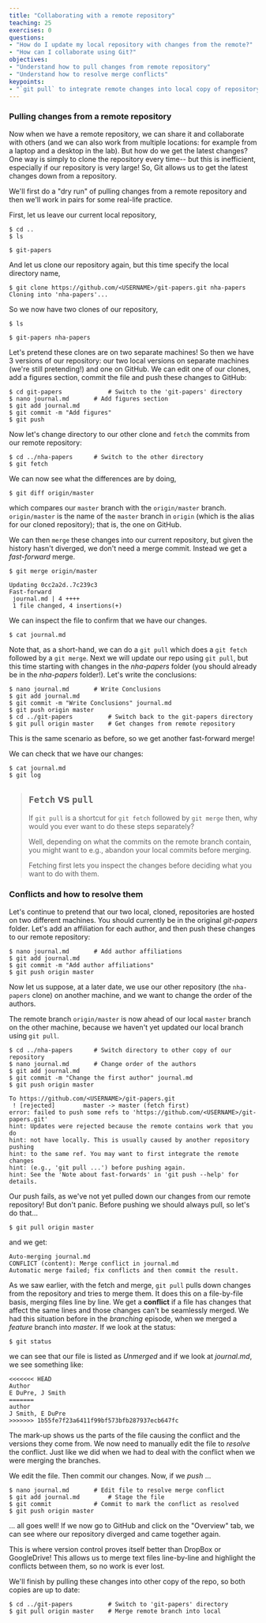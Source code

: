 ```yaml
---
title: "Collaborating with a remote repository"
teaching: 25
exercises: 0
questions:
- "How do I update my local repository with changes from the remote?"
- "How can I collaborate using Git?"
objectives:
- "Understand how to pull changes from remote repository"
- "Understand how to resolve merge conflicts"
keypoints:
- "`git pull` to integrate remote changes into local copy of repository"
---
```



### Pulling changes from a remote repository

Now when we have a remote repository, we can share it and collaborate with
others (and we can also work from multiple locations: for example from a laptop
and a desktop in the lab). But how do we get the latest changes? One way is
simply to clone the repository every time-- but this is inefficient, especially
if our repository is very large! So, Git allows us to get the latest changes
down from a repository.

We'll first do a "dry run" of pulling changes from a remote repository and
then we'll work in pairs for some real-life practice.

First, let us leave our current local repository,

```
$ cd ..
$ ls
```


```
$ git-papers
```


And let us clone our repository again, but this time specify the local
directory name,

```
$ git clone https://github.com/<USERNAME>/git-papers.git nha-papers
Cloning into 'nha-papers'...
```


So we now have two clones of our repository,

```
$ ls
```


```
$ git-papers nha-papers
```


Let's pretend these clones are on two separate machines!
So then we have 3 versions of our repository:
our two local versions on  separate machines (we're still pretending!)
and one on GitHub.
We can edit one of our clones, add a figures section,
commit the file and push these changes to GitHub:

```
$ cd git-papers 			# Switch to the 'git-papers' directory
$ nano journal.md		# Add figures section
$ git add journal.md
$ git commit -m "Add figures"
$ git push
```


Now let's change directory to our other clone and `fetch` the commits from our remote repository:

```
$ cd ../nha-papers		# Switch to the other directory
$ git fetch
```


We can now see what the differences are by doing,

```
$ git diff origin/master
```


which compares our `master` branch with the `origin/master` branch.
`origin/master` is the name of the `master` branch in `origin`
(which is the alias for our cloned repository); that is, the one on GitHub.

We can then `merge` these changes into our current repository,
but given the history hasn't diverged, we don't need a merge commit.
Instead we get a *fast-forward* merge.

```
$ git merge origin/master
```


```
Updating 0cc2a2d..7c239c3
Fast-forward
 journal.md | 4 ++++
 1 file changed, 4 insertions(+)
```


We can inspect the file to confirm that we have our changes.

```
$ cat journal.md
```


Note that, as a short-hand,
we can do a `git pull` which does a `git fetch` followed by a `git merge`.
Next we will update our repo using `git pull`,
but this time starting with changes in the *nha-papers* folder
(you should already be in the *nha-papers* folder!).
Let's write the conclusions:

```
$ nano journal.md		# Write Conclusions
$ git add journal.md
$ git commit -m "Write Conclusions" journal.md
$ git push origin master
$ cd ../git-papers			# Switch back to the git-papers directory
$ git pull origin master	# Get changes from remote repository
```


This is the same scenario as before, so we get another fast-forward merge!

We can check that we have our changes:

```
$ cat journal.md
$ git log
```


> ## `Fetch` vs `pull`
> If `git pull` is a shortcut for `git fetch` followed by `git merge` then, why would
> you ever want to do these steps separately?
>
> Well, depending on what the commits on the remote branch contain,
> you might want to e.g., abandon your local commits before merging.
>
> Fetching first lets you inspect the changes
> before deciding what you want to do with them.


### Conflicts and how to resolve them

Let's continue to pretend that our two local, cloned, repositories are hosted
on two different machines.
You should currently be in the original *git-papers* folder.
Let's add an affiliation for each author,
and then push these changes to our remote repository:

```
$ nano journal.md		# Add author affiliations
$ git add journal.md
$ git commit -m "Add author affiliations"
$ git push origin master
```


Now let us suppose, at a later date,
we use our other repository (the `nha-papers` clone) on another machine,
and we want to change the order of the authors.

The remote branch `origin/master` is now ahead of our local `master` branch on the other machine,
because we haven't yet updated our local branch using `git pull`.

```
$ cd ../nha-papers		# Switch directory to other copy of our repository
$ nano journal.md		# Change order of the authors
$ git add journal.md
$ git commit -m "Change the first author" journal.md
$ git push origin master
```

```
To https://github.com/<USERNAME>/git-papers.git
 ! [rejected]        master -> master (fetch first)
error: failed to push some refs to 'https://github.com/<USERNAME>/git-papers.git'
hint: Updates were rejected because the remote contains work that you do
hint: not have locally. This is usually caused by another repository pushing
hint: to the same ref. You may want to first integrate the remote changes
hint: (e.g., 'git pull ...') before pushing again.
hint: See the 'Note about fast-forwards' in 'git push --help' for details.
```


Our push fails, as we've not yet pulled down our changes from our remote
repository!
But don't panic.
Before pushing we should always pull, so let's do that...

```
$ git pull origin master
```


and we get:

```
Auto-merging journal.md
CONFLICT (content): Merge conflict in journal.md
Automatic merge failed; fix conflicts and then commit the result.
```


As we saw earlier, with the fetch and merge,
`git pull` pulls down changes from the
repository and tries to merge them.
It does this on a file-by-file basis,
merging files line by line.
We get a **conflict** if a file has changes that
affect the same lines and those changes can't be seamlessly merged.
We had this situation before in the *branching* episode,
 when we merged a *feature* branch into *master*.
If we look at the status:

```
$ git status
```


we can see that our file is listed as *Unmerged* and if we look at
*journal.md*, we see something like:

```
<<<<<<< HEAD
Author
E DuPre, J Smith
=======
author
J Smith, E DuPre
>>>>>>> 1b55fe7f23a6411f99bf573bfb287937ecb647fc
```

The mark-up shows us the parts of the file causing the conflict and the
versions they come from. We now need to manually edit the file to *resolve* the
conflict. Just like we did when we had to deal with the conflict when we were
merging the branches.

We edit the file. Then commit our changes. Now, if we *push* ...

```
$ nano journal.md		# Edit file to resolve merge conflict
$ git add journal.md		# Stage the file
$ git commit			# Commit to mark the conflict as resolved
$ git push origin master
```


... all goes well!
If we now go to GitHub and click on the "Overview" tab,
we can see where our repository diverged and came together again.

This is where version control proves itself better than DropBox or GoogleDrive!
This allows us to merge text files line-by-line and highlight the conflicts
between them,
so no work is ever lost.

We'll finish by pulling these changes into other copy of the repo,
so both copies are up to date:

```
$ cd ../git-papers			# Switch to 'git-papers' directory
$ git pull origin master	# Merge remote branch into local
```

